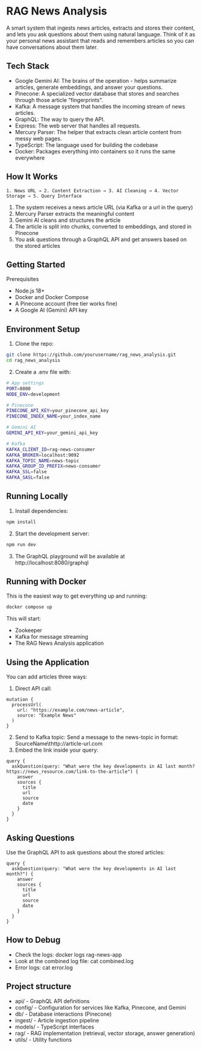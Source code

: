 # RAG News Analysis

A smart system that ingests news articles, extracts and stores their content, and lets you ask questions about them using natural language. Think of it as your personal news assistant that reads and remembers articles so you can have conversations about them later.

## Tech Stack

-   Google Gemini AI: The brains of the operation - helps summarize articles, generate embeddings, and answer your questions.
-   Pinecone: A specialized vector database that stores and searches through those article "fingerprints".
-   Kafka: A message system that handles the incoming stream of news articles.
-   GraphQL: The way to query the API.
-   Express: The web server that handles all requests.
-   Mercury Parser: The helper that extracts clean article content from messy web pages.
-   TypeScript: The language used for building the codebase
-   Docker: Packages everything into containers so it runs the same everywhere

## How It Works

`1. News URL → 2. Content Extraction → 3. AI Cleaning → 4. Vector Storage → 5. Query Interface`

1. The system receives a news article URL (via Kafka or a url in the query)
2. Mercury Parser extracts the meaningful content
3. Gemini AI cleans and structures the article
4. The article is split into chunks, converted to embeddings, and stored in Pinecone
5. You ask questions through a GraphQL API and get answers based on the stored articles

## Getting Started

Prerequisites

-   Node.js 18+
-   Docker and Docker Compose
-   A Pinecone account (free tier works fine)
-   A Google AI (Gemini) API key

## Environment Setup

1. Clone the repo:

```bash
git clone https://github.com/yourusername/rag_news_analysis.git
cd rag_news_analysis
```

2. Create a .env file with:

```bash
# App settings
PORT=8080
NODE_ENV=development

# Pinecone
PINECONE_API_KEY=your_pinecone_api_key
PINECONE_INDEX_NAME=your_index_name

# Gemini AI
GEMINI_API_KEY=your_gemini_api_key

# Kafka
KAFKA_CLIENT_ID=rag-news-consumer
KAFKA_BROKER=localhost:9092
KAFKA_TOPIC_NAME=news-topic
KAFKA_GROUP_ID_PREFIX=news-consumer
KAFKA_SSL=false
KAFKA_SASL=false
```

## Running Locally

1. Install dependencies:

```bash
npm install
```

2. Start the development server:

```bash
npm run dev
```

3. The GraphQL playground will be available at http://localhost:8080/graphql

## Running with Docker

This is the easiest way to get everything up and running:

```bash
docker compose up
```

This will start:

-   Zookeeper
-   Kafka for message streaming
-   The RAG News Analysis application

## Using the Application

You can add articles three ways:

1. Direct API call:

```
mutation {
  processUrl(
    url: "https://example.com/news-article",
    source: "Example News"
  )
}
```

2. Send to Kafka topic:
   Send a message to the news-topic in format: SourceName\thttp://article-url.com
3. Embed the link inside your query:

```
query {
  askQuestion(query: "What were the key developments in AI last month? https://news_resource.com/link-to-the-article") {
    answer
    sources {
      title
      url
      source
      date
    }
  }
}
```

## Asking Questions

Use the GraphQL API to ask questions about the stored articles:

```
query {
  askQuestion(query: "What were the key developments in AI last month?") {
    answer
    sources {
      title
      url
      source
      date
    }
  }
}
```

## How to Debug

-   Check the logs: docker logs rag-news-app
-   Look at the combined log file: cat combined.log
-   Error logs: cat error.log

## Project structure

-   api/ - GraphQL API definitions
-   config/ - Configuration for services like Kafka, Pinecone, and Gemini
-   db/ - Database interactions (Pinecone)
-   ingest/ - Article ingestion pipeline
-   models/ - TypeScript interfaces
-   rag/ - RAG implementation (retrieval, vector storage, answer generation)
-   utils/ - Utility functions
